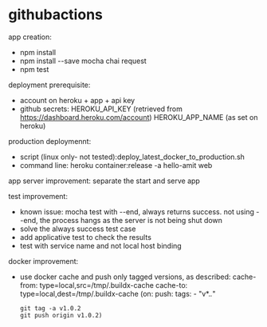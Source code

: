 # githubactions
app creation:
- npm install
- npm install --save mocha chai request
- npm test

deployment prerequisite:
- account on heroku + app + api key
- github secrets:
	HEROKU_API_KEY (retrieved from https://dashboard.heroku.com/account)
	HEROKU_APP_NAME (as set on heroku)

production deploymennt:
- script (linux only- not tested):deploy_latest_docker_to_production.sh
- command line: heroku container:release -a hello-amit web


app server improvement:
separate the start and serve app

test improvement:
- known issue: mocha test with --end, always returns success. not using --end, the process hangs as the server is not being shut down
- solve the always success test case
- add applicative test to check the results
- test with service name and not local host binding

docker improvement: 
- use docker cache and push only tagged versions, as described: 
         cache-from: type=local,src=/tmp/.buildx-cache
          cache-to: type=local,dest=/tmp/.buildx-cache
    (on:
       push:
       tags:
          - "v*.*.*"

      git tag -a v1.0.2
      git push origin v1.0.2)
